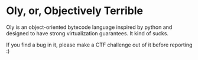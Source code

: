 # Oly, or, Objectively Terrible

Oly is an object-oriented bytecode language inspired by python and designed to have strong virtualization guarantees.
It kind of sucks.

If you find a bug in it, please make a CTF challenge out of it before reporting :)